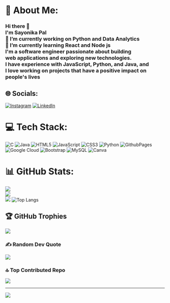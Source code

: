 # 💫 About Me:
### Hi there 👋<br>I'm Sayonika Pal<br>🔭 I’m currently working on Python and Data Analytics<br>🌱 I’m currently learning React and Node js<br>I'm a software engineer passionate about building <br>web applications and exploring new technologies. <br>I have experience with JavaScript, Python, and Java, and <br>I love working on projects that have a positive impact on <br>people's lives


## 🌐 Socials:
[![Instagram](https://img.shields.io/badge/Instagram-%23E4405F.svg?logo=Instagram&logoColor=white)](https://instagram.com/_.sa.yo._) [![LinkedIn](https://img.shields.io/badge/LinkedIn-%230077B5.svg?logo=linkedin&logoColor=white)](https://linkedin.com/in/sayonika-pal-a857aa258) 

# 💻 Tech Stack:
![C](https://img.shields.io/badge/c-%2300599C.svg?style=for-the-badge&logo=c&logoColor=white) ![Java](https://img.shields.io/badge/java-%23ED8B00.svg?style=for-the-badge&logo=openjdk&logoColor=white) ![HTML5](https://img.shields.io/badge/html5-%23E34F26.svg?style=for-the-badge&logo=html5&logoColor=white) ![JavaScript](https://img.shields.io/badge/javascript-%23323330.svg?style=for-the-badge&logo=javascript&logoColor=%23F7DF1E) ![CSS3](https://img.shields.io/badge/css3-%231572B6.svg?style=for-the-badge&logo=css3&logoColor=white) ![Python](https://img.shields.io/badge/python-3670A0?style=for-the-badge&logo=python&logoColor=ffdd54) ![GithubPages](https://img.shields.io/badge/github%20pages-121013?style=for-the-badge&logo=github&logoColor=white) ![Google Cloud](https://img.shields.io/badge/GoogleCloud-%234285F4.svg?style=for-the-badge&logo=google-cloud&logoColor=white) ![Bootstrap](https://img.shields.io/badge/bootstrap-%238511FA.svg?style=for-the-badge&logo=bootstrap&logoColor=white) ![MySQL](https://img.shields.io/badge/mysql-%2300000f.svg?style=for-the-badge&logo=mysql&logoColor=white) ![Canva](https://img.shields.io/badge/Canva-%2300C4CC.svg?style=for-the-badge&logo=Canva&logoColor=white)
# 📊 GitHub Stats:
![](https://github-readme-stats.vercel.app/api?username=sayonika0810&theme=radical&hide_border=false&include_all_commits=true&count_private=false)<br/>
![](https://github-readme-streak-stats.herokuapp.com/?user=sayonika0810&theme=radical&hide_border=false)<br/>
![](https://github-readme-stats.vercel.app/api/top-langs/?username=sayonika0810&theme=radical&hide_border=false&include_all_commits=true&count_private=false&layout=compact)
![Top Langs](https://github-readme-stats.vercel.app/api/top-langs/?username=myusername&theme=tokyonight)

## 🏆 GitHub Trophies
![](https://github-profile-trophy.vercel.app/?username=sayonika0810&theme=dracula&no-frame=false&no-bg=false&margin-w=4)

### ✍️ Random Dev Quote
![](https://quotes-github-readme.vercel.app/api?type=horizontal&theme=radical)

### 🔝 Top Contributed Repo
![](https://github-contributor-stats.vercel.app/api?username=sayonika0810&limit=5&theme=dark&combine_all_yearly_contributions=true)

---
[![](https://visitcount.itsvg.in/api?id=sayonika0810&icon=3&color=0)](https://visitcount.itsvg.in)

<!-- Proudly created with GPRM ( https://gprm.itsvg.in ) -->
